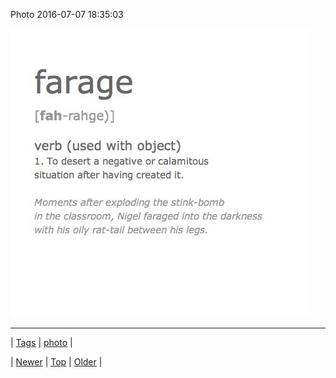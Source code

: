 <!--
title: Photo 2016-07-07 18
date: 2020-06-28T15:27:00.120Z
tags: photo
-->


Photo 2016-07-07 18:35:03

![](147054008439-0.jpg)

<!--BOTTOM-POST-NAVIGATION-->
---

| [Tags](tags.md) | [photo](tag-photo.md) |

| [Newer](147045000709.md) | [Top](index.md) | [Older](147086168989.md) |